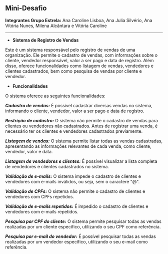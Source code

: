 ## Mini-Desafio
**Integrantes Grupo Estrela:** Ana Caroline Lisboa, Ana Julia Silvério, Ana Vitória Nunes, Milena Alcântara e Vitória Caroline

<hr>

- **Sistema de Registro de Vendas**

Este é um sistema responsável pelo registro de vendas de uma organização. Ele permite o cadastro de vendas, com informações sobre o cliente, vendedor responsável, valor a ser pago e data de registro. Além disso, oferece funcionalidades como listagem de vendas, vendedores e clientes cadastrados, bem como pesquisa de vendas por cliente e vendedor.

- **Funcionalidades**

O sistema oferece as seguintes funcionalidades:

**_Cadastro de vendas:_** É possível cadastrar diversas vendas no sistema, informando o cliente, vendedor, valor a ser pago e data de registro.

**_Restrição de cadastro:_** O sistema não permite o cadastro de vendas para clientes ou vendedores não cadastrados. Antes de registrar uma venda, é necessário ter os clientes e vendedores cadastrados previamente.

**_Listagem de vendas:_** O sistema permite listar todas as vendas cadastradas, apresentando as informações relevantes de cada venda, como cliente, vendedor, valor e data.

**_Listagem de vendedores e clientes:_** É possível visualizar a lista completa de vendedores e clientes cadastrados no sistema.

**_Validação de e-mails:_** O sistema impede o cadastro de clientes e vendedores com e-mails inválidos, ou seja, sem o caractere "@".

**_Validação de CPFs:_** O sistema não permite o cadastro de clientes e vendedores com CPFs repetidos.

**_Validação de e-mails repetidos:_** É impedido o cadastro de clientes e vendedores com e-mails repetidos.

**_Pesquisa por CPF do cliente:_** O sistema permite pesquisar todas as vendas realizadas por um cliente específico, utilizando o seu CPF como referência.

**_Pesquisa por e-mail do vendedor:_** É possível pesquisar todas as vendas realizadas por um vendedor específico, utilizando o seu e-mail como referência.